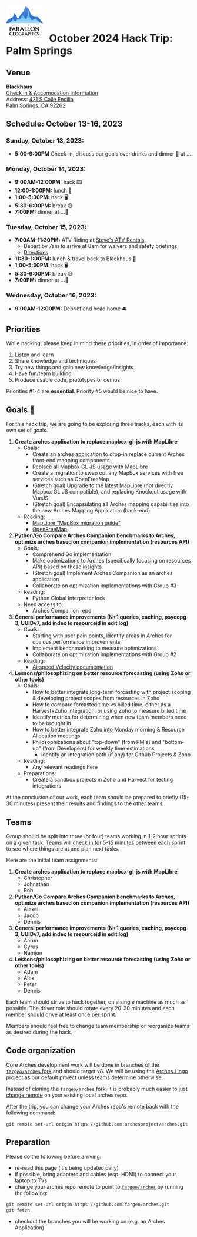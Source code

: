 # <img src="img/fargeo.png" style="width: 100px; margin-right:10px;"/> October 2024 Hack Trip: Palm Springs

## Venue
**Blackhaus**<br/>
[Check in & Accomodation Information](https://avantstay.com/reservation-hub/8GKLDGVK/things-to-know?token=5WYKmJ2DGWt7XdMxYM%2BzGf%2FKHum7U6xFFrCusXCz5CJLOSyYvWmF7wxMDAO0s6Ro7egOm9NU1F9hofL9QpM3%2FA%3D%3D)<br/>
Address: [421 S Calle Encilia<br/>Palm Springs, CA 92262](https://maps.app.goo.gl/aeM7tc6C88WYVGbJ7)

## Schedule: October 13-16, 2023

### Sunday, October 13, 2023:
- **5:00-9:00PM** Check-in, discuss our goals over drinks and dinner 🍺 at ...

### Monday, October 14, 2023:
- **9:00AM-12:00PM:** hack ⌨️
- **12:00-1:00PM:** lunch 🍴
- **1:00-5:30PM:** hack 🖥
- **5:30-6:00PM:** break 😅
- **7:00PM:** dinner at ...🍴

### Tuesday, October 15, 2023:
- **7:00AM-11:30PM:** ATV Riding at [Steve's ATV Rentals](https://stevesatvrentals.com/palm-springs-atv-rentals/)
    - Depart by 7am to arrive at 8am for waivers and safety briefings
    - [Directions](https://maps.app.goo.gl/nxAVhh9GLa16e9DM9)
- **11:30-1:00PM:** lunch & travel back to Blackhaus 🍴
- **1:00-5:30PM:** hack 🖥
- **5:30-6:00PM:** break 😅
- **7:00PM:** dinner at ...🍴

### Wednesday, October 16, 2023:
- **9:00AM-12:00PM:** Debrief and head home 🚘

## Priorities

While hacking, please keep in mind these priorities, in order of importance:

1. Listen and learn
2. Share knowledge and techniques
3. Try new things and gain new knowledge/insights
4. Have fun/team building
5. Produce usable code, prototypes or demos

Priorities #1-4 are **essential**.  Priority #5 would be nice to have.

## Goals 💯

For this hack trip, we are going to be exploring three tracks, each with its own set of goals.
1. **Create arches application to replace mapbox-gl-js with MapLibre**
    - Goals:
        - Create an arches application to drop-in replace current Arches front-end mapping components
        - Replace all Mapbox GL JS usage with MapLibre
        - Create a migration to swap out any Mapbox services with free services such as OpenFreeMap
        - (Stretch goal) Upgrade to the latest MapLibre (not directly Mapbox GL JS compatible), and replacing Knockout usage with VueJS
        - (Stretch goal) Encapsulating **all** Arches mapping capabilities into the new Arches Mapping Application (back-end)
    - Reading:
        - [MapLibre "MapBox migration guide"](https://maplibre.org/maplibre-gl-js/docs/guides/mapbox-migration-guide/)
        - [OpenFreeMap](https://openfreemap.org/quick_start/)
2. **Python/Go Compare Arches Companion benchmarks to Arches, optimize arches based on companion implementation (resources API)**
    - Goals:
        - Comprehend Go implementation
        - Make optimizations to Arches (specifically focusing on resources API) based on these insights
        - (Stretch goal) Implement Arches Companion as an arches application
        - Collaborate on optimization implementations with Group #3
    - Reading:
        - Python Global Interpreter lock
    - Need access to:
        - Arches Companion repo
3. **General performance improvements (N+1 queries, caching, psycopg 3, UUIDv7, add index to resourceid in edit log)**
    - Goals:
        - Starting with user pain points, identify areas in Arches for obvious performance improvements
        - Implement benchmarking to measure optimizations
        - Collaborate on optimization implementations with Group #2
    - Reading:
        - [Airspeed Velocity documentation](https://asv.readthedocs.io/en/latest/)
4. **Lessons/philosophizing on better resource forecasting (using Zoho or other tools)**
    - Goals:
        - How to better integrate long-term forcasting with project scoping & developing project scopes from resources in Zoho
        - How to compare forcasted time vs billed time, either as a Harvest+Zoho integration, or using Zoho to measure billed time
        - Identify metrics for determining when new team members need to be brought in
        - How to better integrate Zoho into Monday morning & Resource Allocation meetings
        - Philosophizations about "top-down" (from PM's) and "bottom-up" (from Developers) for weekly time estimations
            - Identify an integration path (if any) for Github Projects & Zoho
    - Reading:
        - Any relevant readings here
    - Preparations:
        - Create a sandbox projects in Zoho and Harvest for testing integrations


At the conclusion of our work, each team should be prepared to briefly (15-30 minutes) present their results and findings to the other teams.

## Teams

Group should be split into three (or four) teams working in 1-2 hour sprints on a given task. Teams will check in for 5-15 minutes between each sprint to see where things are at and plan next tasks.

Here are the initial team assignments:

1. **Create arches application to replace mapbox-gl-js with MapLibre**
    - Christopher
    - Johnathan
    - Rob
2. **Python/Go Compare Arches Companion benchmarks to Arches, optimize arches based on companion implementation (resources API)**
    - Alexei
    - Jacob
    - Dennis
3. **General performance improvements (N+1 queries, caching, psycopg 3, UUIDv7, add index to resourceid in edit log)**
    - Aaron
    - Cyrus
    - Namjun
4. **Lessons/philosophizing on better resource forecasting (using Zoho or other tools)**
    - Adam
    - Alex
    - Peter
    - Dennis

Each team should strive to hack together, on a single machine as much as possible.  The driver role should rotate every 20-30 minutes and each member should drive at least once per sprint.

Members should feel free to change team membership or reorganize teams as desired during the hack.

## Code organization

Core Arches development work will be done in branches of the [`fargeo/arches` fork](https://github.com/fargeo/arches) and should target v8. We will be using the [Arches Lingo](https://github.com/archesproject/arches-lingo) project as our default project unless teams determine otherwise.

Instead of cloning the `fargeo/arches` fork, it is probably much easier to just [change remote](#preparation) on your existing local arches repo.

After the trip, you can change your Arches repo's remote back with the following command:
```
git remote set-url origin https://github.com:archesproject/arches.git
```

## Preparation

Please do the following before arriving:

- re-read this page (it's being updated daily)
- if possible, bring adapters and cables (esp. HDMI) to connect your laptop to TVs
- change your arches repo remote to point to [`fargeo/arches`](https://github.com/fargeo/arches) by running the following:
```
git remote set-url origin https://github.com:fargeo/arches.git
git fetch
```
- checkout the branches you will be working on (e.g. an Arches Application)

